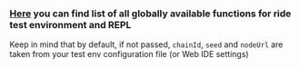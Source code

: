 ### [Here](https://wavesplatform.github.io/js-test-env/modules/globalenv.html) you can find list of all globally available functions for ride test environment and REPL 

Keep in mind that by default, if not passed, `chainId`, `seed` and `nodeUrl` are taken from your test env configuration file (or Web IDE settings) 